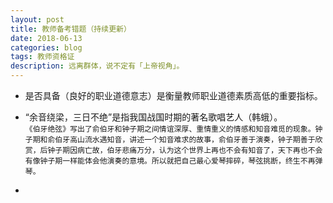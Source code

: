 ```yaml
---
layout: post
title: 教师备考错题（持续更新）
date: 2018-06-13
categories: blog
tags: 教师资格证
description: 远离群体，说不定有「上帝视角」。
---
```



- 是否具备（良好的职业道德意志）是衡量教师职业道德素质高低的重要指标。

- “余音绕梁，三日不绝”是指我国战国时期的著名歌唱艺人（韩蛾）。<br>
`《伯牙绝弦》写出了俞伯牙和钟子期之间情谊深厚、重情重义的情感和知音难觅的现象。钟子期和俞伯牙高山流水遇知音，讲述一个知音难求的故事，俞伯牙善于演奏，钟子期善于欣赏，后钟子期因病亡故，伯牙悲痛万分，认为这个世界上再也不会有知音了，天下再也不会有像钟子期一样能体会他演奏的意境。所以就把自己最心爱琴摔碎，琴弦挑断，终生不再弹琴。`

- 